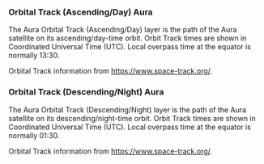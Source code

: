 ### Orbital Track (Ascending/Day) Aura
The Aura Orbital Track (Ascending/Day) layer is the path of the Aura satellite on its ascending/day-time orbit. Orbit Track times are shown in Coordinated Universal Time (UTC). Local overpass time at the equator is normally 13:30.

Orbital Track information from <https://www.space-track.org/>.

### Orbital Track (Descending/Night) Aura
The Aura Orbital Track (Descending/Night) layer is the path of the Aura satellite on its descending/night-time orbit. Orbit Track times are shown in Coordinated Universal Time (UTC). Local overpass time at the equator is normally 01:30.

Orbital Track information from <https://www.space-track.org/>.
